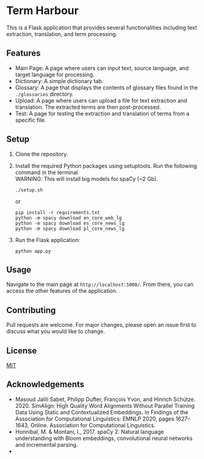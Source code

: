 # Term Harbour

This is a Flask application that provides several functionalities including text extraction, translation, and term processing.

## Features

- Main Page: A page where users can input text, source language, and target language for processing.
- Dictionary: A simple dictionary tab.
- Glossary: A page that displays the contents of glossary files found in the `./glossaries` directory.
- Upload: A page where users can upload a file for text extraction and translation. The extracted terms are then post-processed.
- Test: A page for testing the extraction and translation of terms from a specific file.

## Setup

1. Clone the repository.
2. Install the required Python packages using setuptools. Run the following command in the terminal.\
WARNING: This will install big models for spaCy (~2 Gb).

   ```
   ./setup.sh
    ```
    or
    ```
    pip install -r requirements.txt
   python -m spacy download en_core_web_lg
   python -m spacy download es_core_news_lg
   python -m spacy download pl_core_news_lg
   ```

3. Run the Flask application:
    ```
    python app.py
    ```

## Usage

Navigate to the main page at `http://localhost:5000/`. From there, you can access the other features of the application.

## Contributing

Pull requests are welcome. For major changes, please open an issue first to discuss what you would like to change.

## License

[MIT](https://choosealicense.com/licenses/mit/)

## Acknowledgements

- Masoud Jalili Sabet, Philipp Dufter, François Yvon, and Hinrich Schütze. 2020. SimAlign: High Quality Word Alignments Without Parallel Training Data Using Static and Contextualized Embeddings. In Findings of the Association for Computational Linguistics: EMNLP 2020, pages 1627–1643, Online. Association for Computational Linguistics.
- Honnibal, M. & Montani, I., 2017. spaCy 2: Natural language understanding with Bloom embeddings, convolutional neural networks and incremental parsing.
- 